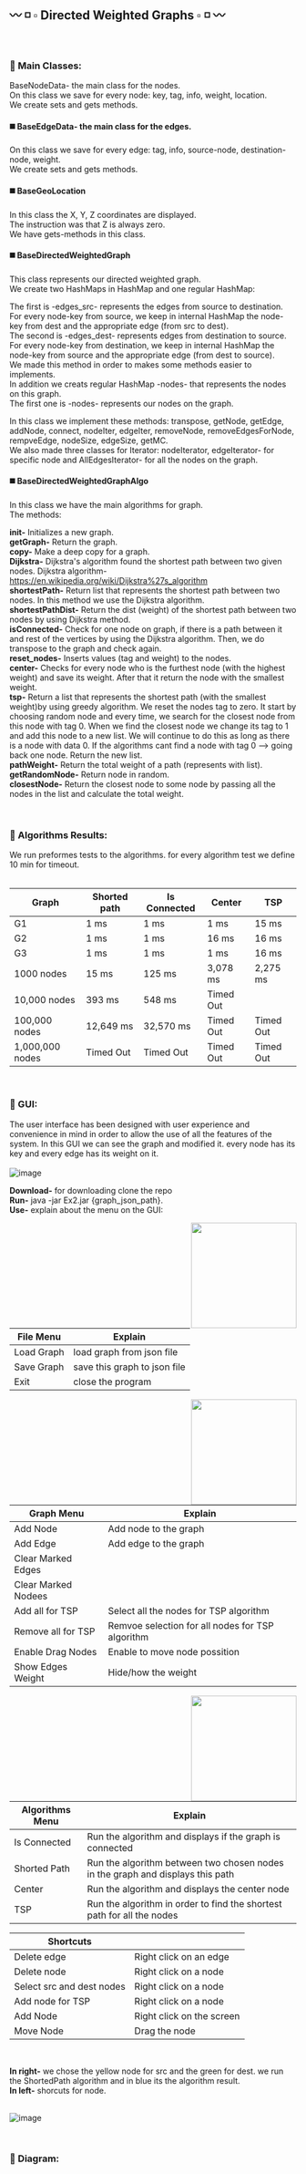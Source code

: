 ## :wavy_dash: :white_medium_small_square: :white_small_square: Directed Weighted Graphs :white_small_square: :white_medium_small_square: :wavy_dash:
<br />

### :large_blue_diamond: Main Classes:
BaseNodeData- the main class for the nodes. <br />
On this class we save for every node: key, tag, info, weight, location. <br />
We create sets and gets methods. <br />

#### :black_medium_square: BaseEdgeData- the main class for the edges.
On this class we save for every edge: tag, info, source-node, destination-node, weight. <br />
We create sets and gets methods.

#### :black_medium_square: BaseGeoLocation
In this class the X, Y, Z coordinates are displayed. <br />
The instruction was that Z is always zero. <br />
We have gets-methods in this class. <br />

#### :black_medium_square: BaseDirectedWeightedGraph
This class represents our directed weighted graph. <br />
We create two HashMaps in HashMap and one regular HashMap: <br />

The first is -edges_src- represents the edges from source to destination. <br />
For every node-key from source, we keep in internal HashMap the node-key from dest and the appropriate edge (from src to dest). <br />
The second is -edges_dest- represents edges from destination to source. <br />
For every node-key from destination, we keep in internal HashMap the node-key from source and the appropriate edge (from dest to source). <br />
We made this method in order to makes some methods easier to implements. <br />
In addition we creats regular HashMap -nodes- that represents the nodes on this graph. <br />
The first one is -nodes- represents our nodes on the graph. <br />

In this class we implement these methods: transpose, getNode, getEdge, addNode, connect, nodeIter, edgeIter, removeNode, removeEdgesForNode, rempveEdge, nodeSize, edgeSize, getMC. <br />
We also made three classes for Iterator: nodeIterator, edgeIterator- for specific node and AllEdgesIterator- for all the nodes on the graph. <br />

#### :black_medium_square: BaseDirectedWeightedGraphAlgo
In this class we have the main algorithms for graph. <br />
The methods: <br />

**init-** Initializes a new graph. <br />
**getGraph-** Return the graph. <br />
**copy-** Make a deep copy for a graph. <br />
**Dijkstra-** Dijkstra's algorithm found the shortest path between two given nodes. Dijkstra algorithm- https://en.wikipedia.org/wiki/Dijkstra%27s_algorithm <br />
**shortestPath-** Return list that represents the shortest path between two nodes. In this method we use the Dijkstra algorithm. <br />
**shortestPathDist-** Return the dist (weight) of the shortest path between two nodes by using Dijkstra method. <br />
**isConnected-** Check for one node on graph, if there is a path between it and rest of the vertices by using the Dijkstra algorithm. Then, we do transpose to the graph and check again. <br />
**reset_nodes-** Inserts values (tag and weight) to the nodes. <br />
**center-** Checks for every node who is the furthest node (with the highest weight) and save its weight. After that it return the node with the smallest weight. <br />
**tsp-** Return a list that represents the shortest path (with the smallest weight)by using greedy algorithm. We reset the nodes tag to zero. It start by choosing random node and every time, we search for the closest node from this node with tag 0. When we find the closest node we change its tag to 1 and add this node to a new list. We will continue to do this as long as there is a node with data 0. If the algorithms cant find a node with tag 0 --> going back one node. Return the new list. <br />
**pathWeight-** Return the total weight of a path (represents with list). <br />
**getRandomNode-** Return node in random. <br />
**closestNode-** Return the closest node to some node by passing all the nodes in the list and calculate the total weight. <br />

 <br />

### :large_blue_diamond: Algorithms Results:

We run preformes tests to the algorithms. for every algorithm test we define 10 min for timeout. <br />
<br />

Graph          | Shorted path | Is Connected | Center  | TSP |
-------------- | ------------ | -------------| --------|-----|
   G1          |      1 ms    |   1 ms       |   1 ms  | 15 ms |
   G2          |         1 ms |    1 ms      |16 ms    |    16 ms |
   G3          |        1 ms  |      1 ms    |    1 ms |  16 ms |
   1000 nodes  |       15 ms  |     125 ms   | 3,078 ms |2,275 ms |
   10,000 nodes|     393 ms   |   548 ms     |Timed Out|  |
   100,000 nodes|    12,649 ms |     32,570 ms|Timed Out|Timed Out|
   1,000,000 nodes  | Timed Out|Timed Out  |Timed Out| Timed Out |

<br />

### :large_blue_diamond: GUI: <br />
The user interface has been designed with user experience and convenience in mind in order to allow the use of all the features of the system. 
In this GUI we can see the graph and modified it. every node has its key and every edge has its weight on it. <br />
<br />
![image](https://user-images.githubusercontent.com/64011788/145840065-84aaeba0-2fef-4bb6-bd6b-c7d2789d11b9.png)
<br />

**Download-** for downloading clone the repo <br />
**Run-** java -jar Ex2.jar {graph_json_path}. <br />
**Use-** explain about the menu on the GUI: <br />

 <img align="right" width="185" src="https://user-images.githubusercontent.com/64011788/145844006-3c1792bd-f0ae-4c55-8166-037122731632.png">

**File Menu**      | Explain      |
-------------- | ------------ |                               
   Load Graph  |      load graph from json file      | 
   Save Graph  |     save this graph to json file    | 
   Exit        |        close the program            |


 <img align="right" width="185" src="https://user-images.githubusercontent.com/64011788/145841573-eb6d6ae4-36c4-44e6-949b-0ebbe3d2d7b3.png">

**Graph Menu**     | Explain                                   | 
-------------- | -------------------------------------------|                               
   Add Node  |      Add node to the graph                   | 
   Add Edge  |    Add edge to the graph                     | 
   Clear Marked Edges       |                               |
   Clear Marked Nodees       |                              |
   Add all for TSP    |   Select all the nodes for TSP algorithm |
   Remove all for TSP |   Remvoe selection for all nodes for TSP algorithm      |
   Enable Drag Nodes  |    Enable to move node possition    | 
   Show Edges Weight  |   Hide/how the weight               | 
   
   
<img align="right" width="185" src="https://user-images.githubusercontent.com/64011788/145843053-96e56c54-99f6-4fbe-ac1a-d0f96c624e11.png">
   
   
   **Algorithms Menu**      | Explain                       |
-------------- | -------------------------------------------|
   Is Connected  |      Run the algorithm and displays if the graph is connected           |
   Shorted Path  |    Run the algorithm between two chosen nodes in the graph and displays this path      |
   Center       |     Run the algorithm and displays the center node                       |
   TSP          |    Run the algorithm in order to find the shortest path for all the nodes        |
   
   **Shortcuts**      |       |
-------------- | ------------ |                               
   Delete edge  |     Right click on an edge      |
   Delete node  |     Right click on a node      | 
   Select src and dest nodes | Right click on a node      | 
   Add node for TSP | Right click on a node      | 
   Add Node |      Right click on the screen      |
   Move Node |      Drag the node      |
   <br />
   
**In right-** we chose the yellow node for src and the green for dest. we run the ShortedPath algorithm and in blue its the algorithm result. <br />
**In left-** shorcuts for node. <br />
<br />

![image](https://user-images.githubusercontent.com/64011788/145840585-459f3131-4e50-44b0-a841-73dab37bcde1.png)

<br />

### :large_blue_diamond: Diagram:
